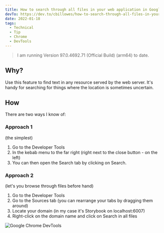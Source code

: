 ```yaml
---
title: How to search through all files in your web application in Google Chrome
devTo: https://dev.to/cbillowes/how-to-search-through-all-files-in-your-web-application-in-google-chrome-3p0a
date: 2022-01-18
tags:
  - Technical
  - Tip
  - Chrome
  - DevTools
---
```


> I am running Version 97.0.4692.71 (Official Build) (arm64) to date.

## Why?

Use this feature to find text in any resource served by the web server.
It's handy for searching for things where the location is sometimes uncertain.

## How

There are two ways I know of:

### Approach 1

(the simplest)

1. Go to the Developer Tools
1. In the kebab menu to the far right (right next to the close button - on the left)
1. You can then open the Search tab by clicking on Search.

### Approach 2

(let's you browse through files before hand)

1. Go to the Developer Tools
1. Go to the Sources tab (you can rearrange your tabs by dragging them around)
1. Locate your domain (in my case it's Storybook on localhost:6007)
1. Right-click on the domain name and click on Search in all files

![Google Chrome DevTools](https://res.cloudinary.com/practicaldev/image/fetch/s--XDcon--I--/c_limit%2Cf_auto%2Cfl_progressive%2Cq_auto%2Cw_880/https://dev-to-uploads.s3.amazonaws.com/uploads/articles/qx0b9qkbyxyoe1gs7rsr.png "Google Chrome DevTools")

